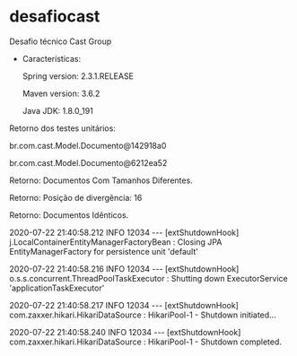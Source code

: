 # desafiocast
Desafio técnico Cast Group

- Características:

  Spring version: 2.3.1.RELEASE
  
  Maven version: 3.6.2
  
  Java JDK: 1.8.0_191




Retorno dos testes unitários:



br.com.cast.Model.Documento@142918a0

br.com.cast.Model.Documento@6212ea52

Retorno: Documentos Com Tamanhos Diferentes.

Retorno: Posição de divergência: 16

Retorno: Documentos Idênticos.

2020-07-22 21:40:58.212  INFO 12034 --- [extShutdownHook] j.LocalContainerEntityManagerFactoryBean : Closing JPA EntityManagerFactory for persistence unit 'default'

2020-07-22 21:40:58.216  INFO 12034 --- [extShutdownHook] o.s.s.concurrent.ThreadPoolTaskExecutor  : Shutting down ExecutorService 'applicationTaskExecutor'

2020-07-22 21:40:58.217  INFO 12034 --- [extShutdownHook] com.zaxxer.hikari.HikariDataSource       : HikariPool-1 - Shutdown initiated...

2020-07-22 21:40:58.240  INFO 12034 --- [extShutdownHook] com.zaxxer.hikari.HikariDataSource       : HikariPool-1 - Shutdown completed.


